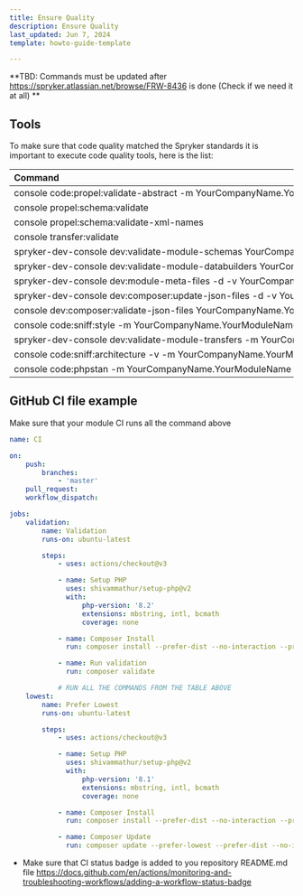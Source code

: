 ```yaml
---
title: Ensure Quality
description: Ensure Quality
last_updated: Jun 7, 2024
template: howto-guide-template

---
```


<style>
  table th, table td {
    white-space: nowrap;
  }
</style>

**TBD: Commands must be updated after https://spryker.atlassian.net/browse/FRW-8436 is done (Check if we need it at all)  **

## Tools

To make sure that code quality matched the Spryker standards it is important to execute code quality tools, here is the list:

| Command                                                                                   | Description                                                             |
|:------------------------------------------------------------------------------------------|:------------------------------------------------------------------------| 
| console code:propel:validate-abstract -m YourCompanyName.YourModuleName                   | Validates that propel entity/query classes are implemented properly.    |
| console propel:schema:validate                                                            | Validates Propel the schema files.                                      |
| console propel:schema:validate-xml-names                                                  | Validates Propel XML element name rules for schema files.               |
| console transfer:validate                                                                 | Validates transfer XML definition files.                                |
| spryker-dev-console dev:validate-module-schemas YourCompanyName.YourModuleName            | Validates Propel schema definitions.                                    |
| spryker-dev-console dev:validate-module-databuilders YourCompanyName.YourModuleName       | Validates databuilder XML files.                                        |
| spryker-dev-console dev:module-meta-files -d -v YourCompanyName.YourModuleName            | Validates that all the mandatory meta files exist.                      |
| spryker-dev-console dev:composer:update-json-files -d -v YourCompanyName.YourModuleName   | Validates that all the necessary module dependencies are added.         |
| console dev:composer:validate-json-files YourCompanyName.YourModuleName                   | Validates composer.json file to make sure that it's structure is valid. |
| console code:sniff:style -m YourCompanyName.YourModuleName                                | Sniffs and fixes code style.                                            |
| spryker-dev-console dev:validate-module-transfers -m YourCompanyName.YourModuleName       | Validates DTO definition for the module.                                |
| console code:sniff:architecture -v -m YourCompanyName.YourModuleName                      | Validates module architecture to find a common architecture mistakes.   |
| console code:phpstan -m YourCompanyName.YourModuleName                                    | Runs PHPStan static analyzer to ensure the code quality.                |

## GitHub CI file example 

Make sure that your module CI runs all the command above

```yaml
name: CI

on:
    push:
        branches:
            - 'master'
    pull_request:
    workflow_dispatch:

jobs:
    validation:
        name: Validation
        runs-on: ubuntu-latest

        steps:
            - uses: actions/checkout@v3

            - name: Setup PHP
              uses: shivammathur/setup-php@v2
              with:
                  php-version: '8.2'
                  extensions: mbstring, intl, bcmath
                  coverage: none

            - name: Composer Install
              run: composer install --prefer-dist --no-interaction --profile

            - name: Run validation
              run: composer validate

            # RUN ALL THE COMMANDS FROM THE TABLE ABOVE
    lowest:
        name: Prefer Lowest
        runs-on: ubuntu-latest

        steps:
            - uses: actions/checkout@v3

            - name: Setup PHP
              uses: shivammathur/setup-php@v2
              with:
                  php-version: '8.1'
                  extensions: mbstring, intl, bcmath
                  coverage: none

            - name: Composer Install
              run: composer install --prefer-dist --no-interaction --profile

            - name: Composer Update
              run: composer update --prefer-lowest --prefer-dist --no-interaction --profile -vvv

```

- Make sure that CI status badge is added to you repository README.md file https://docs.github.com/en/actions/monitoring-and-troubleshooting-workflows/adding-a-workflow-status-badge